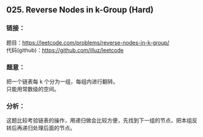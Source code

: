 ## 025. Reverse Nodes in k-Group (Hard)

### **链接**：
题目：https://leetcode.com/problems/reverse-nodes-in-k-group/  
代码(github)：https://github.com/illuz/leetcode

### **题意**：
把一个链表每 k 个分为一组，每组内进行翻转。  
只能用常数级的空间。

### **分析**：

这题比较考验链表的操作，用递归做会比较方便，先找到下一组的节点，把本组反转后再递归处理后面的节点。
